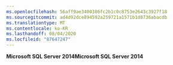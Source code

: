 ```yaml
---
ms.openlocfilehash: 56aff9ae3400386fc2b1c0c8753e2643c3927f18
ms.sourcegitcommit: ad4d92dce894592a259721a1571b1d8736abacdb
ms.translationtype: MT
ms.contentlocale: ko-KR
ms.lasthandoff: 08/04/2020
ms.locfileid: "87647247"
---
```

<span data-ttu-id="81518-101">**Microsoft SQL Server 2014**</span><span class="sxs-lookup"><span data-stu-id="81518-101">**Microsoft SQL Server 2014**</span></span>
